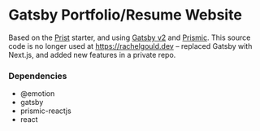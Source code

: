 # Gatsby Portfolio/Resume Website

Based on the [Prist](https://www.gatsbyjs.org/starters/margueriteroth/gatsby-prismic-starter-prist/) starter, and using [Gatsby v2](https://www.gatsbyjs.org) and [Prismic](https://prismic.io/). This source code is no longer used at https://rachelgould.dev – replaced Gatsby with Next.js, and added new features in a private repo.

### Dependencies

  - @emotion
  - gatsby
  - prismic-reactjs
  - react
